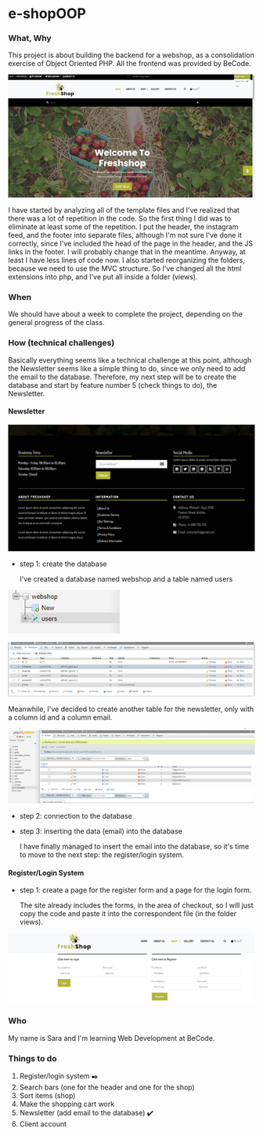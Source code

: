 # e-shopOOP
### What, Why  
This project is about building the backend for a webshop, as a consolidation exercise of Object Oriented PHP. 
All the frontend was provided by BeCode.

![home page](freshShopTemplate/images/readme/home.PNG)

I have started by analyzing all of the template files and I've  realized that there was a lot of repetition in the code. So the first thing I did was to eliminate at least some of the repetition. I put the header, the instagram feed, and the footer into separate files, although I'm not sure I've done it correctly, since I've included the head of the page in the header, and the JS links in the footer. I will probably change that in the meantime. Anyway, at least I have less lines of code now. I also started reorganizing the folders, because we need to use the MVC structure. So I've changed all the html extensions into php, and I've put all inside a folder (views). 



### When
We should have about a week to complete the project, depending on the general progress of the class.

### How (technical challenges) 
Basically everything seems like a technical challenge at this point, although the Newsletter seems like a simple thing to do, since we only need to add the email to the database. Therefore, my next step will be to create the database and start by feature number 5 (check things to do), the Newsletter.

#### Newsletter

![newsletter](freshShopTemplate/images/readme/newsletter.PNG)

* step 1: create the database

    I've created a database named webshop and a table named users

![database](freshShopTemplate/images/readme/database.PNG) 

![table users](freshShopTemplate/images/readme/users.PNG) 


Meanwhile, I've decided to create another table for the newsletter, only with a column id and a column email. 


![table newsletter](freshShopTemplate/images/readme/table_newsletter.PNG) 

* step 2: connection to the database

* step 3: inserting the data (email) into the database

    I have finally managed to insert the email into the database, so it's time to move to the next step: the register/login system.

#### Register/Login System

* step 1: create a page for the register form and a page for the login form.
    
    The site already includes the forms, in the area of checkout, so I will just copy the code and paste it into the correspondent file (in the folder views).


![register and login forms](freshShopTemplate/images/readme/forms.PNG)


### Who
My name is Sara and I'm learning Web Development at BeCode.

### Things to do
1. Register/login system  :black_nib:
2. Search bars (one for the header and one for the shop)
3. Sort items (shop) 
4. Make the shopping cart work 
5. Newsletter (add email to the database) :heavy_check_mark:
6. Client account
